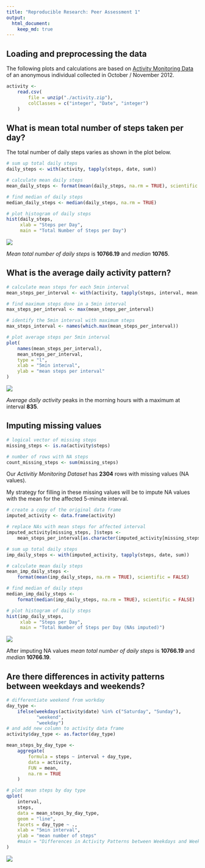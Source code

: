 ```yaml
---
title: "Reproducible Research: Peer Assessment 1"
output: 
  html_document:
    keep_md: true
---
```






## Loading and preprocessing the data

The following plots and calculations are based on [Activity Monitoring Data][1]
of an anonymous individual collected in October / November 2012.

[1]: https://d396qusza40orc.cloudfront.net/repdata/data/activity.zip



```r
activity <-
    read.csv(
        file = unzip("./activity.zip"),
        colClasses = c("integer", "Date", "integer")
    )
```


## What is mean total number of steps taken per day?

The total number of daily steps varies as shown in the plot below.



```r
# sum up total daily steps
daily_steps <- with(activity, tapply(steps, date, sum))

# calculate mean daily steps
mean_daily_steps <- format(mean(daily_steps, na.rm = TRUE), scientific = FALSE)

# find median of daily steps
median_daily_steps <- median(daily_steps, na.rm = TRUE)

# plot histogram of daily steps
hist(daily_steps,
     xlab = "Steps per Day",
     main = "Total Number of Steps per Day")
```

![](PA1_template_files/figure-html/daily_steps-1.png)<!-- -->

*Mean total number of daily steps* is **10766.19** and *median* **10765**.

## What is the average daily activity pattern?


```r
# calculate mean steps for each 5min interval
mean_steps_per_interval <- with(activity, tapply(steps, interval, mean, na.rm = TRUE))

# find maximum steps done in a 5min interval
max_steps_per_interval <- max(mean_steps_per_interval)

# identify the 5min interval with maximum steps
max_steps_interval <- names(which.max(mean_steps_per_interval))

# plot average steps per 5min interval
plot(
    names(mean_steps_per_interval),
    mean_steps_per_interval,
    type = "l",
    xlab = "5min interval",
    ylab = "mean steps per interval"
)
```

![](PA1_template_files/figure-html/daily_activity-1.png)<!-- -->

*Average daily activity* peaks in the morning hours with a maximum
at interval **835**.

## Imputing missing values


```r
# logical vector of missing steps
missing_steps <- is.na(activity$steps)

# number of rows with NA steps
count_missing_steps <- sum(missing_steps)
```

Our *Activitiy Monitoring Dataset* has **2304** rows
with missing values (NA values).

My strategy for filling in these missing values will be to impute NA values
with the mean for the affected 5-minute interval.


```r
# create a copy of the original data frame
imputed_activity <- data.frame(activity)

# replace NAs with mean steps for affected interval
imputed_activity[missing_steps, ]$steps <-
    mean_steps_per_interval[as.character(imputed_activity[missing_steps, ]$interval)]

# sum up total daily steps
imp_daily_steps <- with(imputed_activity, tapply(steps, date, sum))

# calculate mean daily steps
mean_imp_daily_steps <-
    format(mean(imp_daily_steps, na.rm = TRUE), scientific = FALSE)

# find median of daily steps
median_imp_daily_steps <-
    format(median(imp_daily_steps, na.rm = TRUE), scientific = FALSE)

# plot histogram of daily steps
hist(imp_daily_steps,
     xlab = "Steps per Day",
     main = "Total Number of Steps per Day (NAs imputed)")
```

![](PA1_template_files/figure-html/impute-1.png)<!-- -->

After imputing NA values *mean total number of daily steps* is **10766.19** and *median* **10766.19**.

## Are there differences in activity patterns between weekdays and weekends?

```r
# differentiate weekend from workday
day_type <-
    ifelse(weekdays(activity$date) %in% c("Saturday", "Sunday"),
           "weekend",
           "weekday")
# and add new column to activity data frame
activity$day_type <- as.factor(day_type)

mean_steps_by_day_type <-
    aggregate(
        formula = steps ~ interval + day_type,
        data = activity,
        FUN = mean,
        na.rm = TRUE
    )

# plot mean steps by day type
qplot(
    interval,
    steps,
    data = mean_steps_by_day_type,
    geom = "line",
    facets = day_type ~ .,
    xlab = "5min interval",
    ylab = "mean number of steps"
    #main = "Differences in Activity Patterns between Weekdays and Weekends"
)
```

![](PA1_template_files/figure-html/weekday-1.png)<!-- -->
